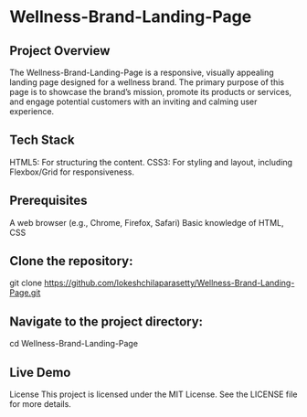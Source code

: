 # Wellness-Brand-Landing-Page

## Project Overview

The Wellness-Brand-Landing-Page is a responsive, visually appealing landing page designed for a wellness brand. The primary purpose of this page is to showcase the brand’s mission, promote its products or services, and engage potential customers with an inviting and calming user experience.

## Tech Stack

  HTML5: For structuring the content.
  CSS3: For styling and layout, including Flexbox/Grid for responsiveness.
  
## Prerequisites

  A web browser (e.g., Chrome, Firefox, Safari)
  Basic knowledge of HTML, CSS


## Clone the repository:

  git clone https://github.com/lokeshchilaparasetty/Wellness-Brand-Landing-Page.git

## Navigate to the project directory:

  cd Wellness-Brand-Landing-Page

## Live Demo




  

License
This project is licensed under the MIT License. See the LICENSE file for more details.

